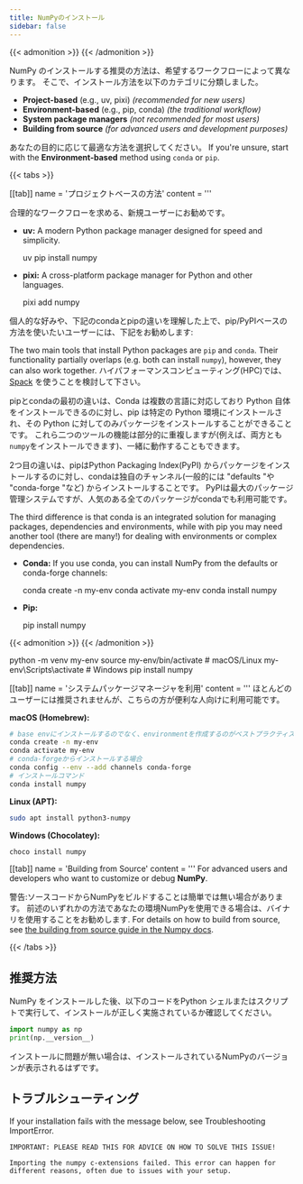 ```yaml
---
title: NumPyのインストール
sidebar: false
---
```


{{< admonition >}}
{{< /admonition >}}

NumPy のインストールする推奨の方法は、希望するワークフローによって異なります。 そこで、インストール方法を以下のカテゴリに分類しました。

- **Project-based** (e.g., uv, pixi) _(recommended for new users)_
- **Environment-based** (e.g., pip, conda) _(the traditional workflow)_
- **System package managers** _(not recommended for most users)_
- **Building from source** _(for advanced users and development purposes)_

あなたの目的に応じて最適な方法を選択してください。 If you're unsure, start with the **Environment-based** method using `conda` or `pip`.

{{< tabs >}}

[[tab]]
name = 'プロジェクトベースの方法'
content = '''

合理的なワークフローを求める、新規ユーザーにお勧めです。

- **uv:** A modern Python package manager designed for speed and simplicity.

    uv pip install numpy

- **pixi:** A cross-platform package manager for Python and other languages.

    pixi add numpy



個人的な好みや、下記のcondaとpipの違いを理解した上で、pip/PyPIベースの方法を使いたいユーザーには、下記をお勧めします:

The two main tools that install Python packages are `pip` and `conda`. Their functionality partially overlaps (e.g. both can install `numpy`), however, they can also work together. ハイパフォーマンスコンピューティング(HPC)では、 <a href="https://github.com/spack/spack">Spack</a> を使うことを検討して下さい。

pipとcondaの最初の違いは、Conda は複数の言語に対応しており Python 自体をインストールできるのに対し、pip は特定の Python 環境にインストールされ、その Python に対してのみパッケージをインストールすることができることです。 これら二つのツールの機能は部分的に重複しますが(例えば、両方とも <code>numpy</code>をインストールできます)、一緒に動作することもできます。

2つ目の違いは、pipはPython Packaging Index(PyPI) からパッケージをインストールするのに対し、condaは独自のチャンネル(一般的には "defaults "や "conda-forge "など) からインストールすることです。 PyPIは最大のパッケージ管理システムですが、人気のある全てのパッケージがcondaでも利用可能です。

The third difference is that conda is an integrated solution for managing packages, dependencies and environments, while with pip you may need another tool (there are many!) for dealing with environments or complex dependencies.

- **Conda:** If you use conda, you can install NumPy from the defaults or conda-forge channels:

    conda create -n my-env
    conda activate my-env
    conda install numpy
- **Pip:**

    pip install numpy

{{< admonition >}}
{{< /admonition >}}

  python -m venv my-env
  source my-env/bin/activate  # macOS/Linux
  my-env\Scripts\activate     # Windows
  pip install numpy



[[tab]]
name = 'システムパッケージマネージャを利用'
content = '''
ほとんどのユーザーには推奨されませんが、こちらの方が便利な人向けに利用可能です。

**macOS (Homebrew):**

```bash
# base envにインストールするのでなく、environmentを作成するのがベストプラクティスです
conda create -n my-env
conda activate my-env
# conda-forgeからインストールする場合
conda config --env --add channels conda-forge
# インストールコマンド
conda install numpy
```

**Linux (APT):**

```bash
sudo apt install python3-numpy
```

**Windows (Chocolatey):**

```bash
choco install numpy
```



[[tab]]
name = 'Building from Source'
content = '''
For advanced users and developers who want to customize or debug **NumPy**.

警告:ソースコードからNumPyをビルドすることは簡単では無い場合があります。
前述のいずれかの方法であなたの環境NumPyを使用できる場合は、バイナリを使用することをお勧めします.
For details on how to build from source, see [the building from source guide in the Numpy docs](https://numpy.org/devdocs/building/).

{{< /tabs >}}

## 推奨方法

NumPy をインストールした後、以下のコードをPython シェルまたはスクリプトで実行して、インストールが正しく実施されているか確認してください。

```python
import numpy as np
print(np.__version__)
```

インストールに問題が無い場合は、インストールされているNumPyのバージョンが表示されるはずです。

## トラブルシューティング

If your installation fails with the message below, see Troubleshooting
ImportError.

```
IMPORTANT: PLEASE READ THIS FOR ADVICE ON HOW TO SOLVE THIS ISSUE!

Importing the numpy c-extensions failed. This error can happen for
different reasons, often due to issues with your setup.
```

